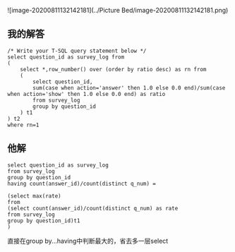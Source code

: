 ![image-20200811132142181](../Picture Bed/image-20200811132142181.png)

## 我的解答

```mssql
/* Write your T-SQL query statement below */
select question_id as survey_log from
( 
    select *,row_number() over (order by ratio desc) as rn from
    (
        select question_id,
        sum(case when action='answer' then 1.0 else 0.0 end)/sum(case when action='show' then 1.0 else 0.0 end) as ratio
        from survey_log 
        group by question_id
    ) t1
) t2
where rn=1
```

## 他解

```mssql
select question_id as survey_log
from survey_log
group by question_id
having count(answer_id)/count(distinct q_num) =

(select max(rate)
from 
(select count(answer_id)/count(distinct q_num) as rate
from survey_log
group by question_id)t1
)
```

直接在group by...having中判断最大的，省去多一层select

